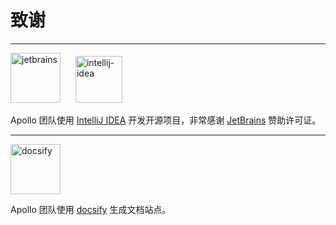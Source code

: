 # 致谢

<hr />
<img src="en/images/community/jetbrains.svg" alt="jetbrains" style="height: 80px; margin-right: 20px">
<img src="en/images/community/intellij-idea.svg" alt="intellij-idea" style="width: 75px" >

Apollo 团队使用 [IntelliJ IDEA](https://www.jetbrains.com/idea/) 开发开源项目，非常感谢 [JetBrains](https://www.jetbrains.com/) 赞助许可证。
<hr />

<img src="en/images/community/docsify.svg" alt="docsify" style="height: 80px">

Apollo 团队使用 [docsify](https://docsify.js.org/) 生成文档站点。